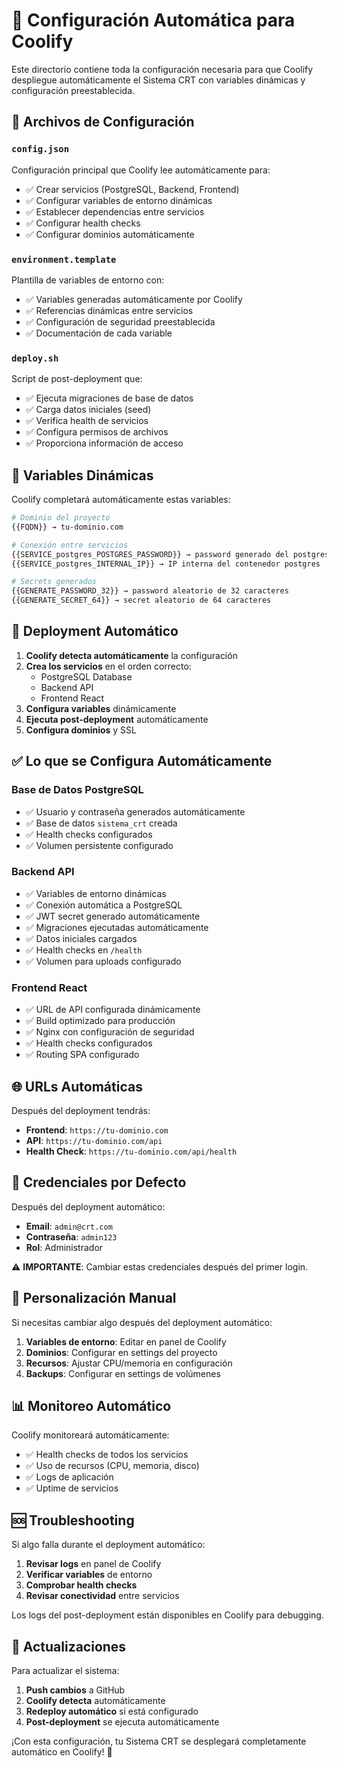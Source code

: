 # 🚀 Configuración Automática para Coolify

Este directorio contiene toda la configuración necesaria para que Coolify despliegue automáticamente el Sistema CRT con variables dinámicas y configuración preestablecida.

## 📁 Archivos de Configuración

### `config.json`
Configuración principal que Coolify lee automáticamente para:
- ✅ Crear servicios (PostgreSQL, Backend, Frontend)
- ✅ Configurar variables de entorno dinámicas
- ✅ Establecer dependencias entre servicios
- ✅ Configurar health checks
- ✅ Configurar dominios automáticamente

### `environment.template`
Plantilla de variables de entorno con:
- ✅ Variables generadas automáticamente por Coolify
- ✅ Referencias dinámicas entre servicios
- ✅ Configuración de seguridad preestablecida
- ✅ Documentación de cada variable

### `deploy.sh`
Script de post-deployment que:
- ✅ Ejecuta migraciones de base de datos
- ✅ Carga datos iniciales (seed)
- ✅ Verifica health de servicios
- ✅ Configura permisos de archivos
- ✅ Proporciona información de acceso

## 🔧 Variables Dinámicas

Coolify completará automáticamente estas variables:

```bash
# Dominio del proyecto
{{FQDN}} → tu-dominio.com

# Conexión entre servicios
{{SERVICE_postgres_POSTGRES_PASSWORD}} → password generado del postgres
{{SERVICE_postgres_INTERNAL_IP}} → IP interna del contenedor postgres

# Secrets generados
{{GENERATE_PASSWORD_32}} → password aleatorio de 32 caracteres
{{GENERATE_SECRET_64}} → secret aleatorio de 64 caracteres
```

## 🚀 Deployment Automático

1. **Coolify detecta automáticamente** la configuración
2. **Crea los servicios** en el orden correcto:
   - PostgreSQL Database
   - Backend API
   - Frontend React
3. **Configura variables** dinámicamente
4. **Ejecuta post-deployment** automáticamente
5. **Configura dominios** y SSL

## ✅ Lo que se Configura Automáticamente

### Base de Datos PostgreSQL
- ✅ Usuario y contraseña generados automáticamente
- ✅ Base de datos `sistema_crt` creada
- ✅ Health checks configurados
- ✅ Volumen persistente configurado

### Backend API
- ✅ Variables de entorno dinámicas
- ✅ Conexión automática a PostgreSQL
- ✅ JWT secret generado automáticamente
- ✅ Migraciones ejecutadas automáticamente
- ✅ Datos iniciales cargados
- ✅ Health checks en `/health`
- ✅ Volumen para uploads configurado

### Frontend React
- ✅ URL de API configurada dinámicamente
- ✅ Build optimizado para producción
- ✅ Nginx con configuración de seguridad
- ✅ Health checks configurados
- ✅ Routing SPA configurado

## 🌐 URLs Automáticas

Después del deployment tendrás:

- **Frontend**: `https://tu-dominio.com`
- **API**: `https://tu-dominio.com/api`
- **Health Check**: `https://tu-dominio.com/api/health`

## 👤 Credenciales por Defecto

Después del deployment automático:

- **Email**: `admin@crt.com`
- **Contraseña**: `admin123`
- **Rol**: Administrador

⚠️ **IMPORTANTE**: Cambiar estas credenciales después del primer login.

## 🔧 Personalización Manual

Si necesitas cambiar algo después del deployment automático:

1. **Variables de entorno**: Editar en panel de Coolify
2. **Dominios**: Configurar en settings del proyecto
3. **Recursos**: Ajustar CPU/memoria en configuración
4. **Backups**: Configurar en settings de volúmenes

## 📊 Monitoreo Automático

Coolify monitoreará automáticamente:
- ✅ Health checks de todos los servicios
- ✅ Uso de recursos (CPU, memoria, disco)
- ✅ Logs de aplicación
- ✅ Uptime de servicios

## 🆘 Troubleshooting

Si algo falla durante el deployment automático:

1. **Revisar logs** en panel de Coolify
2. **Verificar variables** de entorno
3. **Comprobar health checks**
4. **Revisar conectividad** entre servicios

Los logs del post-deployment están disponibles en Coolify para debugging.

## 🔄 Actualizaciones

Para actualizar el sistema:

1. **Push cambios** a GitHub
2. **Coolify detecta** automáticamente
3. **Redeploy automático** si está configurado
4. **Post-deployment** se ejecuta automáticamente

¡Con esta configuración, tu Sistema CRT se desplegará completamente automático en Coolify! 🎉